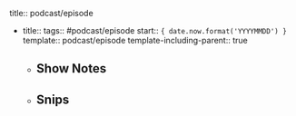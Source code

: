 title:: podcast/episode

  - title:: 
    tags:: #podcast/episode
    start:: ``{ date.now.format('YYYYMMDD') }``
    template:: podcast/episode
    template-including-parent:: true
    - Show Notes
      -
    - Snips
      -